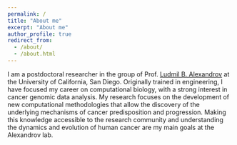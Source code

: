 ```yaml
---
permalink: /
title: "About me"
excerpt: "About me"
author_profile: true
redirect_from: 
  - /about/
  - /about.html
---
```


I am a postdoctoral researcher in the group of Prof. [Ludmil B. Alexandrov](http://alexandrov.ucsd.edu/) at the University of California, San Diego. Originally trained in engineering, I have focused my career on computational biology, with a strong interest in cancer genomic data analysis. My research focuses on the development of new computational methodologies that allow the discovery of the underlying mechanisms of cancer predisposition and progression. Making this knowledge accessible to the research community and understanding the dynamics and evolution of human cancer are my main goals at the Alexandrov lab.
